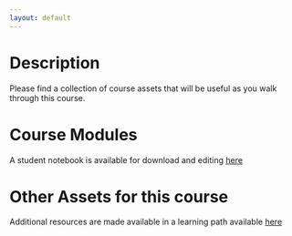 ```yaml
---
layout: default
---
```


# Description

Please find a collection of course assets that will be useful as you walk through this course.

# Course Modules

A student notebook is available for download and editing [here](https://github.com/Azure/LearnAnalytics-Team-Data-Science-Process-for-DevOps/raw/gh-pages/Students/DevOpsForDataScience.docx)


# Other Assets for this course

Additional resources are made available in a learning path available [here](Instructions/LearningPath-DevopsForDataScience)


